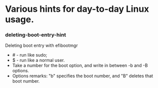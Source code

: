 # Various hints for day-to-day Linux usage.
### deleting-boot-entry-hint
Deleting boot entry with efibootmgr 
* \# - run like sudo;
* $ - run like a normal user. 
* Take a number for the boot option, and write in between -b and -B options. 
* Options remarks: "b" specifies the boot number, and  "B" deletes that boot number.
